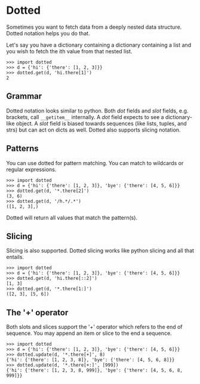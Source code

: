 # Dotted

Sometimes you want to fetch data from a deeply nested data structure. Dotted
notation helps you do that.

Let's say you have a dictionary containing a dictionary containing a list and
you wish to fetch the ith value from that nested list.

    >>> import dotted
    >>> d = {'hi': {'there': [1, 2, 3]}}
    >>> dotted.get(d, 'hi.there[1]')
    2

## Grammar

Dotted notation looks similar to python. Both _dot_ fields and _slot_ fields,
e.g. brackets, call `__getitem__` internally.  A _dot_ field expects to see
a dictionary-like object.  A _slot_ field is biased towards sequences (like
lists, tuples, and strs) but can act on dicts as well. Dotted also supports
slicing notation.

## Patterns

You can use dotted for pattern matching. You can match to wildcards or regular
expressions.

    >>> import dotted
    >>> d = {'hi': {'there': [1, 2, 3]}, 'bye': {'there': [4, 5, 6]}}
    >>> dotted.get(d, '*.there[2]')
    (3, 6)
    >>> dotted.get(d, '/h.*/.*')
    ([1, 2, 3],)

Dotted will return all values that match the pattern(s).

## Slicing

Slicing is also supported. Dotted slicing works like python slicing and all
that entails.

    >>> import dotted
    >>> d = {'hi': {'there': [1, 2, 3]}, 'bye': {'there': [4, 5, 6]}}
    >>> dotted.get(d, 'hi.there[::2]')
    [1, 3]
    >>> dotted.get(d, '*.there[1:]')
    ([2, 3], [5, 6])

## The '+' operator

Both slots and slices support the '+' operator which refers to the end of
sequence. You may append an item or slice to the end a sequence.

    >>> import dotted
    >>> d = {'hi': {'there': [1, 2, 3]}, 'bye': {'there': [4, 5, 6]}}
    >>> dotted.update(d, '*.there[+]', 8)
    {'hi': {'there': [1, 2, 3, 8]}, 'bye': {'there': [4, 5, 6, 8]}}
    >>> dotted.update(d, '*.there[+:]', [999])
    {'hi': {'there': [1, 2, 3, 8, 999]}, 'bye': {'there': [4, 5, 6, 8, 999]}}
